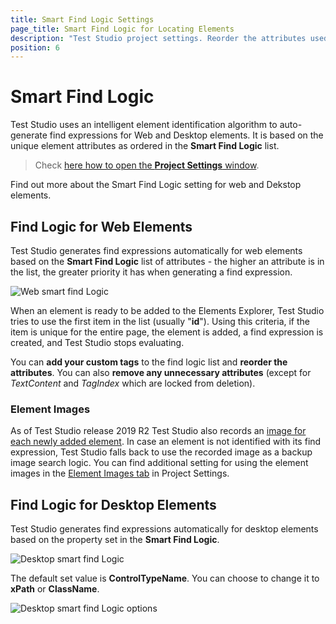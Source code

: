 ```yaml
---
title: Smart Find Logic Settings
page_title: Smart Find Logic for Locating Elements
description: "Test Studio project settings. Reorder the attributes used when building the Find expressions for elements recorded in Test Studio test. Use custom elements' attributes in the default find logic used to record new elements in Test Studio tests."
position: 6
---
```

# Smart Find Logic

Test Studio uses an intelligent element identification algorithm to auto-generate find expressions for Web and Desktop elements. It is based on the unique element attributes as ordered in the __Smart Find Logic__ list. 

> Check <a href="/features/project-settings/overview" target="_blank">here how to open the **Project Settings** window</a>. 

Find out more about the Smart Find Logic setting for web and Dekstop elements. 

## Find Logic for Web Elements 

Test Studio generates find expressions automatically for web elements based on the __Smart Find Logic__ list of attributes - the higher an attribute is in the list, the greater priority it has when generating a find expression. 

![Web smart find Logic][1]

When an element is ready to be added to the Elements Explorer, Test Studio tries to use the first item in the list (usually "**id**"). Using this criteria, if the item is unique for the entire page, the element is added, a find expression is created, and Test Studio stops evaluating. <br>

You can **add your custom tags** to the find logic list and **reorder the attributes**. You can also **remove any unnecessary attributes** (except for _TextContent_ and _TagIndex_ which are locked from deletion).

### Element Images

As of Test Studio release 2019 R2 Test Studio also records an <a href="/features/elements-explorer/find-element-by-image" target="_blank">image for each newly added element</a>. In case an element is not identified with its find expression, Test Studio falls back to use the recorded image as a backup image search logic. You can find additional setting for using the element images in the <a href="/features/project-settings/element-images" target="_blank">Element Images tab</a> in Project Settings.

## Find Logic for Desktop Elements 

Test Studio generates find expressions automatically for desktop elements based on the property set in the __Smart Find Logic__. 

![Desktop smart find Logic][2]

The default set value is __ControlTypeName__. You can choose to change it to __xPath__ or __ClassName__. 

![Desktop smart find Logic options][3]

[1]: /img/features/project-settings/find-logic/fig1.png
[2]: /img/features/project-settings/find-logic/fig2.png
[3]: /img/features/project-settings/find-logic/fig3.png
